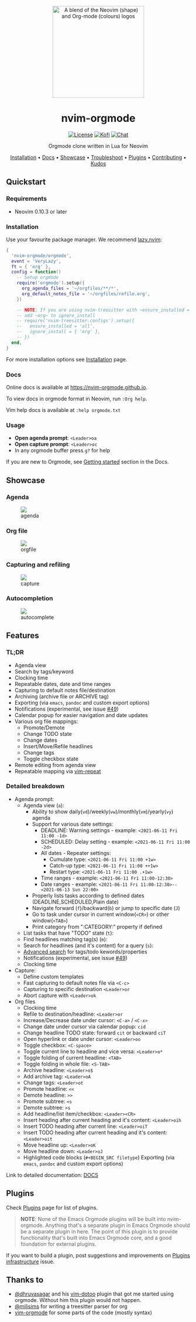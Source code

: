 <div align="center">
<img alt="A blend of the Neovim (shape) and Org-mode (colours) logos" src="assets/nvim-orgmode.svg" width="250" /><br/>

# nvim-orgmode

<a href="/LICENSE"><img alt="License" src="https://img.shields.io/badge/license-MIT-brightgreen?style=flat-square"></a>
<a href="https://ko-fi.com/kristijanhusak"><img alt="Kofi" src="https://img.shields.io/badge/support-kofi-00b9fe?style=flat-square&logo=kofi"></a>
<a href="https://matrix.to/#/#neovim-orgmode:matrix.org"><img alt="Chat" src="https://img.shields.io/matrix/neovim-orgmode:matrix.org?logo=matrix&server_fqdn=matrix.org&style=flat-square"></a>

Orgmode clone written in Lua for Neovim

[Installation](#installation) • [Docs](#docs) • [Showcase](#showcase) •
[Troubleshoot](./docs/troubleshoot.org) • [Plugins](#plugins) •
[Contributing](./docs/contributing.org) • [Kudos](#thanks-to)

</div>

## Quickstart

### Requirements

- Neovim 0.10.3 or later

### Installation

Use your favourite package manager. We recommend
[lazy.nvim](https://github.com/folke/lazy.nvim):

``` lua
{
  'nvim-orgmode/orgmode',
  event = 'VeryLazy',
  ft = { 'org' },
  config = function()
    -- Setup orgmode
    require('orgmode').setup({
      org_agenda_files = '~/orgfiles/**/*',
      org_default_notes_file = '~/orgfiles/refile.org',
    })

    -- NOTE: If you are using nvim-treesitter with ~ensure_installed = "all"~ option
    -- add ~org~ to ignore_install
    -- require('nvim-treesitter.configs').setup({
    --   ensure_installed = 'all',
    --   ignore_install = { 'org' },
    -- })
  end,
}
```

For more installation options see
[Installation](./docs/installation.org) page.

### Docs

Online docs is available at <https://nvim-orgmode.github.io>.

To view docs in orgmode format in Neovim, run `:Org help`.

Vim help docs is available at `:help orgmode.txt`

### Usage

- **Open agenda prompt**: `<Leader>oa`
- **Open capture prompt**: `<Leader>oc`
- In any orgmode buffer press `g?` for help

If you are new to Orgmode, see [Getting
started](./docs/index.org#getting-started) section in the Docs.

## Showcase

### Agenda

<figure id="agenda">
<img
src="https://user-images.githubusercontent.com/1782860/123549968-8521f600-d76b-11eb-9a93-02bad08b37ce.gif" />
<figcaption>agenda</figcaption>
</figure>

### Org file

<figure id="orgfile">
<img
src="https://user-images.githubusercontent.com/1782860/123549982-90752180-d76b-11eb-8828-9edf9f76af08.gif" />
<figcaption>orgfile</figcaption>
</figure>

### Capturing and refiling

<figure id="capture">
<img
src="https://user-images.githubusercontent.com/1782860/123549993-9a972000-d76b-11eb-814b-b348a93df08a.gif" />
<figcaption>capture</figcaption>
</figure>

### Autocompletion

<figure id="autocomplete">
<img
src="https://user-images.githubusercontent.com/1782860/123550227-e8605800-d76c-11eb-96f6-c0a677d562d4.gif" />
<figcaption>autocomplete</figcaption>
</figure>

## Features

### TL;DR

- Agenda view
- Search by tags/keyword
- Clocking time
- Repeatable dates, date and time ranges
- Capturing to default notes file/destination
- Archiving (archive file or ARCHIVE tag)
- Exporting (via `emacs`, `pandoc` and custom export options)
- Notifications (experimental, see issue
  [\#49](https://github.com/nvim-orgmode/orgmode/issues/49))
- Calendar popup for easier navigation and date updates
- Various org file mappings:
  - Promote/Demote
  - Change TODO state
  - Change dates
  - Insert/Move/Refile headlines
  - Change tags
  - Toggle checkbox state
- Remote editing from agenda view
- Repeatable mapping via
  [vim-repeat](https://github.com/tpope/vim-repeat)

### Detailed breakdown

- Agenda prompt:
  - Agenda view (`a`):
    - Ability to show
      daily(`vd`)/weekly(`vw`)/monthly(`vm`)/yearly(`vy`) agenda
    - Support for various date settings:
      - DEADLINE: Warning settings - example:
        `<2021-06-11 Fri 11:00 -1d>`
      - SCHEDULED: Delay setting - example: `<2021-06-11 Fri 11:00 -2d>`
      - All dates - Repeater settings:
        - Cumulate type: `<2021-06-11 Fri 11:00 +1w>`
        - Catch-up type: `<2021-06-11 Fri 11:00 ++1w>`
        - Restart type: `<2021-06-11 Fri 11:00 .+1w>`
      - Time ranges - example: `<2021-06-11 Fri 11:00-12:30>`
      - Date ranges - example:
        `<2021-06-11 Fri 11:00-12:30>--<2021-06-13 Sun 22:00>`
    - Properly lists tasks according to defined dates
      (DEADLINE,SCHEDULED,Plain date)
    - Navigate forward (`f`)/backward(`b`) or jump to specific date
      (`J`)
    - Go to task under cursor in current window(`<CR>`) or other
      window(`<TAB>`)
    - Print category from ":CATEGORY:" property if defined
  - List tasks that have "TODO" state (`t`):
  - Find headlines matching tag(s) (`m`):
  - Search for headlines (and it's content) for a query (`s`):
  - [Advanced search](./docs/configuration.org#advanced-search) for
    tags/todo kewords/properties
  - Notifications (experimental, see issue
    [\#49](https://github.com/nvim-orgmode/orgmode/issues/49))
  - Clocking time
- Capture:
  - Define custom templates
  - Fast capturing to default notes file via `<C-c>`
  - Capturing to specific destination `<Leader>or`
  - Abort capture with `<Leader>ok`
- Org files
  - Clocking time
  - Refile to destination/headline: `<Leader>or`
  - Increase/Decrease date under cursor: `<C-a>` / `<C-x>`
  - Change date under cursor via calendar popup: `cid`
  - Change headline TODO state: forward `cit` or backward `ciT`
  - Open hyperlink or date under cursor: `<Leader>oo`
  - Toggle checkbox: `<C-space>`
  - Toggle current line to headline and vice versa: `<Leader>o*`
  - Toggle folding of current headline: `<TAB>`
  - Toggle folding in whole file: `<S-TAB>`
  - Archive headline: `<Leader>o$`
  - Add archive tag: `<Leader>oA`
  - Change tags: `<Leader>ot`
  - Promote headline: `<<`
  - Demote headline: `>>`
  - Promote subtree: `<s`
  - Demote subtree: `>s`
  - Add headline/list item/checkbox: `<Leader><CR>`
  - Insert heading after current heading and it's content: `<Leader>oih`
  - Insert TODO heading after current line: `<Leader>oiT`
  - Insert TODO heading after current heading and it's content:
    `<Leader>oit`
  - Move headline up: `<Leader>oK`
  - Move headline down: `<Leader>oJ`
  - Highlighted code blocks (`#+BEGIN_SRC filetype`) Exporting (via
    `emacs`, `pandoc` and custom export options)

Link to detailed documentation: [DOCS](./docs/index.org)

## Plugins

Check [Plugins](./docs/plugins.org) page for list of plugins.

> **NOTE**: None of the Emacs Orgmode plugins will be built into
> nvim-orgmode. Anything that's a separate plugin in Emacs Orgmode
> should be a separate plugin in here. The point of this plugin is to
> provide functionality that's built into Emacs Orgmode core, and a good
> foundation for external plugins.

If you want to build a plugin, post suggestions and improvements on
[Plugins
infrastructure](https://github.com/nvim-orgmode/orgmode/issues/26)
issue.

## Thanks to

- [@dhruvasagar](https://github.com/dhruvasagar) and his
  [vim-dotoo](https://github.com/dhruvasagar/vim-dotoo) plugin that got
  me started using orgmode. Without him this plugin would not happen.
- [@milisims](https://github.com/milisims) for writing a treesitter
  parser for org
- [vim-orgmode](https://github.com/jceb/vim-orgmode) for some parts of
  the code (mostly syntax)
